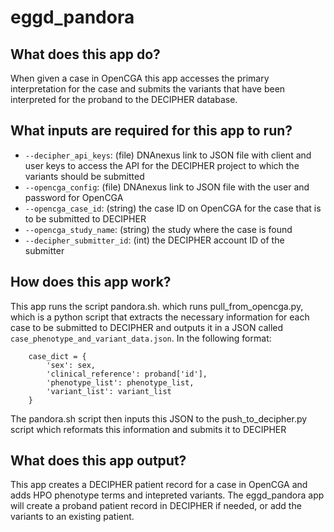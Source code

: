 # eggd_pandora

## What does this app do?
When given a case in OpenCGA this app accesses the primary interpretation for the case and submits the variants that have been interpreted for the proband to the DECIPHER database. 

## What inputs are required for this app to run?
* `--decipher_api_keys`: (file) DNAnexus link to JSON file with client and user keys to access the API for the DECIPHER project to which the variants should be submitted
* `--opencga_config`: (file) DNAnexus link to JSON file with the user and password for OpenCGA
* `--opencga_case_id`: (string) the case ID on OpenCGA for the case that is to be submitted to DECIPHER
* `--opencga_study_name`: (string) the study where the case is found
* `--decipher_submitter_id`: (int) the DECIPHER account ID of the submitter

## How does this app work?
This app runs the script pandora.sh. which runs pull_from_opencga.py, which is a python script that extracts the necessary information for each case to be submitted to DECIPHER and outputs it in a JSON called `case_phenotype_and_variant_data.json`. In the following format:
```
    case_dict = {
        'sex': sex,
        'clinical_reference': proband['id'],
        'phenotype_list': phenotype_list,
        'variant_list': variant_list
    }
```
The pandora.sh script then inputs this JSON to the push_to_decipher.py script which reformats this information and submits it to DECIPHER

## What does this app output?
This app creates a DECIPHER patient record for a case in OpenCGA and adds HPO phenotype terms and intepreted variants. The eggd_pandora app will create a proband patient record in DECIPHER if needed, or add the variants to an existing patient.